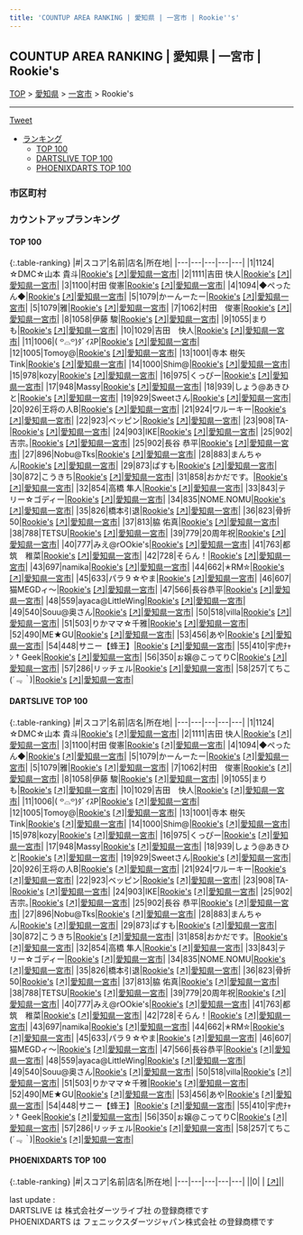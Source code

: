 ```yaml
---
title: 'COUNTUP AREA RANKING | 愛知県 | 一宮市 | Rookie''s'
---
```

## COUNTUP AREA RANKING | 愛知県 | 一宮市 | Rookie's

[TOP](/darts/rank/) > [愛知県](/darts/rank/愛知県/) > [一宮市](/darts/rank/愛知県/一宮市/) > Rookie's

___

<a href="https://twitter.com/share?ref_src=twsrc%5Etfw" data-text="COUNTUP AREA RANKING | 愛知県一宮市Rookie's" class="twitter-share-button" data-hashtags="DARTSLIVE,PHOENIXDARTS,darts,ダーツ" data-show-count="false">Tweet</a>

* [ランキング](#カウントアップランキング)
    * [TOP 100](#top-100)
    * [DARTSLIVE TOP 100](#dartslive-top-100)
    * [PHOENIXDARTS TOP 100](#phoenixdarts-top-100)

### 市区町村

<ul>

</ul>

### カウントアップランキング

#### TOP 100



{:.table-ranking}
|#|スコア|名前|店名|所在地|
|---|---|---|---|---|
|1|1124|<span class="rank-name-dl">☆DMC☆山本 貴斗</span>|<a href="/darts/rank/shops/bdf8ebae9b879b5a0d9b047a20a7ba1e.html">Rookie's</a> <a href="https://search.dartslive.com/jp/shop/bdf8ebae9b879b5a0d9b047a20a7ba1e">[↗]</a>|<a href="/darts/rank/愛知県/一宮市">愛知県一宮市</a>|
|2|1111|<span class="rank-name-dl">吉田 快人</span>|<a href="/darts/rank/shops/bdf8ebae9b879b5a0d9b047a20a7ba1e.html">Rookie's</a> <a href="https://search.dartslive.com/jp/shop/bdf8ebae9b879b5a0d9b047a20a7ba1e">[↗]</a>|<a href="/darts/rank/愛知県/一宮市">愛知県一宮市</a>|
|3|1100|<span class="rank-name-dl">村田 俊憲</span>|<a href="/darts/rank/shops/bdf8ebae9b879b5a0d9b047a20a7ba1e.html">Rookie's</a> <a href="https://search.dartslive.com/jp/shop/bdf8ebae9b879b5a0d9b047a20a7ba1e">[↗]</a>|<a href="/darts/rank/愛知県/一宮市">愛知県一宮市</a>|
|4|1094|<span class="rank-name-dl">◆ぺったん◆</span>|<a href="/darts/rank/shops/bdf8ebae9b879b5a0d9b047a20a7ba1e.html">Rookie's</a> <a href="https://search.dartslive.com/jp/shop/bdf8ebae9b879b5a0d9b047a20a7ba1e">[↗]</a>|<a href="/darts/rank/愛知県/一宮市">愛知県一宮市</a>|
|5|1079|<span class="rank-name-dl">かーんーたー</span>|<a href="/darts/rank/shops/bdf8ebae9b879b5a0d9b047a20a7ba1e.html">Rookie's</a> <a href="https://search.dartslive.com/jp/shop/bdf8ebae9b879b5a0d9b047a20a7ba1e">[↗]</a>|<a href="/darts/rank/愛知県/一宮市">愛知県一宮市</a>|
|5|1079|<span class="rank-name-dl">雅</span>|<a href="/darts/rank/shops/bdf8ebae9b879b5a0d9b047a20a7ba1e.html">Rookie's</a> <a href="https://search.dartslive.com/jp/shop/bdf8ebae9b879b5a0d9b047a20a7ba1e">[↗]</a>|<a href="/darts/rank/愛知県/一宮市">愛知県一宮市</a>|
|7|1062|<span class="rank-name-dl">村田　俊憲</span>|<a href="/darts/rank/shops/bdf8ebae9b879b5a0d9b047a20a7ba1e.html">Rookie's</a> <a href="https://search.dartslive.com/jp/shop/bdf8ebae9b879b5a0d9b047a20a7ba1e">[↗]</a>|<a href="/darts/rank/愛知県/一宮市">愛知県一宮市</a>|
|8|1058|<span class="rank-name-dl">伊藤 駿</span>|<a href="/darts/rank/shops/bdf8ebae9b879b5a0d9b047a20a7ba1e.html">Rookie's</a> <a href="https://search.dartslive.com/jp/shop/bdf8ebae9b879b5a0d9b047a20a7ba1e">[↗]</a>|<a href="/darts/rank/愛知県/一宮市">愛知県一宮市</a>|
|9|1055|<span class="rank-name-dl">まりも</span>|<a href="/darts/rank/shops/bdf8ebae9b879b5a0d9b047a20a7ba1e.html">Rookie's</a> <a href="https://search.dartslive.com/jp/shop/bdf8ebae9b879b5a0d9b047a20a7ba1e">[↗]</a>|<a href="/darts/rank/愛知県/一宮市">愛知県一宮市</a>|
|10|1029|<span class="rank-name-dl">吉田　快人</span>|<a href="/darts/rank/shops/bdf8ebae9b879b5a0d9b047a20a7ba1e.html">Rookie's</a> <a href="https://search.dartslive.com/jp/shop/bdf8ebae9b879b5a0d9b047a20a7ba1e">[↗]</a>|<a href="/darts/rank/愛知県/一宮市">愛知県一宮市</a>|
|11|1006|<span class="rank-name-dl">‎( ꒪⌓꒪)ﾀﾞｲｽP</span>|<a href="/darts/rank/shops/bdf8ebae9b879b5a0d9b047a20a7ba1e.html">Rookie's</a> <a href="https://search.dartslive.com/jp/shop/bdf8ebae9b879b5a0d9b047a20a7ba1e">[↗]</a>|<a href="/darts/rank/愛知県/一宮市">愛知県一宮市</a>|
|12|1005|<span class="rank-name-dl">Tomoy@</span>|<a href="/darts/rank/shops/bdf8ebae9b879b5a0d9b047a20a7ba1e.html">Rookie's</a> <a href="https://search.dartslive.com/jp/shop/bdf8ebae9b879b5a0d9b047a20a7ba1e">[↗]</a>|<a href="/darts/rank/愛知県/一宮市">愛知県一宮市</a>|
|13|1001|<span class="rank-name-dl">寺本 樹矢 Tink</span>|<a href="/darts/rank/shops/bdf8ebae9b879b5a0d9b047a20a7ba1e.html">Rookie's</a> <a href="https://search.dartslive.com/jp/shop/bdf8ebae9b879b5a0d9b047a20a7ba1e">[↗]</a>|<a href="/darts/rank/愛知県/一宮市">愛知県一宮市</a>|
|14|1000|<span class="rank-name-dl">Shim@</span>|<a href="/darts/rank/shops/bdf8ebae9b879b5a0d9b047a20a7ba1e.html">Rookie's</a> <a href="https://search.dartslive.com/jp/shop/bdf8ebae9b879b5a0d9b047a20a7ba1e">[↗]</a>|<a href="/darts/rank/愛知県/一宮市">愛知県一宮市</a>|
|15|978|<span class="rank-name-dl">kozy</span>|<a href="/darts/rank/shops/bdf8ebae9b879b5a0d9b047a20a7ba1e.html">Rookie's</a> <a href="https://search.dartslive.com/jp/shop/bdf8ebae9b879b5a0d9b047a20a7ba1e">[↗]</a>|<a href="/darts/rank/愛知県/一宮市">愛知県一宮市</a>|
|16|975|<span class="rank-name-dl">くっぴー</span>|<a href="/darts/rank/shops/bdf8ebae9b879b5a0d9b047a20a7ba1e.html">Rookie's</a> <a href="https://search.dartslive.com/jp/shop/bdf8ebae9b879b5a0d9b047a20a7ba1e">[↗]</a>|<a href="/darts/rank/愛知県/一宮市">愛知県一宮市</a>|
|17|948|<span class="rank-name-dl">Massy</span>|<a href="/darts/rank/shops/bdf8ebae9b879b5a0d9b047a20a7ba1e.html">Rookie's</a> <a href="https://search.dartslive.com/jp/shop/bdf8ebae9b879b5a0d9b047a20a7ba1e">[↗]</a>|<a href="/darts/rank/愛知県/一宮市">愛知県一宮市</a>|
|18|939|<span class="rank-name-dl">しょう@あきひと</span>|<a href="/darts/rank/shops/bdf8ebae9b879b5a0d9b047a20a7ba1e.html">Rookie's</a> <a href="https://search.dartslive.com/jp/shop/bdf8ebae9b879b5a0d9b047a20a7ba1e">[↗]</a>|<a href="/darts/rank/愛知県/一宮市">愛知県一宮市</a>|
|19|929|<span class="rank-name-dl">Sweetさん</span>|<a href="/darts/rank/shops/bdf8ebae9b879b5a0d9b047a20a7ba1e.html">Rookie's</a> <a href="https://search.dartslive.com/jp/shop/bdf8ebae9b879b5a0d9b047a20a7ba1e">[↗]</a>|<a href="/darts/rank/愛知県/一宮市">愛知県一宮市</a>|
|20|926|<span class="rank-name-dl">王将の人B</span>|<a href="/darts/rank/shops/bdf8ebae9b879b5a0d9b047a20a7ba1e.html">Rookie's</a> <a href="https://search.dartslive.com/jp/shop/bdf8ebae9b879b5a0d9b047a20a7ba1e">[↗]</a>|<a href="/darts/rank/愛知県/一宮市">愛知県一宮市</a>|
|21|924|<span class="rank-name-dl">ワルーキー</span>|<a href="/darts/rank/shops/bdf8ebae9b879b5a0d9b047a20a7ba1e.html">Rookie's</a> <a href="https://search.dartslive.com/jp/shop/bdf8ebae9b879b5a0d9b047a20a7ba1e">[↗]</a>|<a href="/darts/rank/愛知県/一宮市">愛知県一宮市</a>|
|22|923|<span class="rank-name-dl">ベッピン</span>|<a href="/darts/rank/shops/bdf8ebae9b879b5a0d9b047a20a7ba1e.html">Rookie's</a> <a href="https://search.dartslive.com/jp/shop/bdf8ebae9b879b5a0d9b047a20a7ba1e">[↗]</a>|<a href="/darts/rank/愛知県/一宮市">愛知県一宮市</a>|
|23|908|<span class="rank-name-dl">TA-</span>|<a href="/darts/rank/shops/bdf8ebae9b879b5a0d9b047a20a7ba1e.html">Rookie's</a> <a href="https://search.dartslive.com/jp/shop/bdf8ebae9b879b5a0d9b047a20a7ba1e">[↗]</a>|<a href="/darts/rank/愛知県/一宮市">愛知県一宮市</a>|
|24|903|<span class="rank-name-dl">IKE</span>|<a href="/darts/rank/shops/bdf8ebae9b879b5a0d9b047a20a7ba1e.html">Rookie's</a> <a href="https://search.dartslive.com/jp/shop/bdf8ebae9b879b5a0d9b047a20a7ba1e">[↗]</a>|<a href="/darts/rank/愛知県/一宮市">愛知県一宮市</a>|
|25|902|<span class="rank-name-dl">吉宗｡</span>|<a href="/darts/rank/shops/bdf8ebae9b879b5a0d9b047a20a7ba1e.html">Rookie's</a> <a href="https://search.dartslive.com/jp/shop/bdf8ebae9b879b5a0d9b047a20a7ba1e">[↗]</a>|<a href="/darts/rank/愛知県/一宮市">愛知県一宮市</a>|
|25|902|<span class="rank-name-dl">長谷 恭平</span>|<a href="/darts/rank/shops/bdf8ebae9b879b5a0d9b047a20a7ba1e.html">Rookie's</a> <a href="https://search.dartslive.com/jp/shop/bdf8ebae9b879b5a0d9b047a20a7ba1e">[↗]</a>|<a href="/darts/rank/愛知県/一宮市">愛知県一宮市</a>|
|27|896|<span class="rank-name-dl">Nobu@Tks</span>|<a href="/darts/rank/shops/bdf8ebae9b879b5a0d9b047a20a7ba1e.html">Rookie's</a> <a href="https://search.dartslive.com/jp/shop/bdf8ebae9b879b5a0d9b047a20a7ba1e">[↗]</a>|<a href="/darts/rank/愛知県/一宮市">愛知県一宮市</a>|
|28|883|<span class="rank-name-dl">まんちゃん</span>|<a href="/darts/rank/shops/bdf8ebae9b879b5a0d9b047a20a7ba1e.html">Rookie's</a> <a href="https://search.dartslive.com/jp/shop/bdf8ebae9b879b5a0d9b047a20a7ba1e">[↗]</a>|<a href="/darts/rank/愛知県/一宮市">愛知県一宮市</a>|
|29|873|<span class="rank-name-dl">ぱすも</span>|<a href="/darts/rank/shops/bdf8ebae9b879b5a0d9b047a20a7ba1e.html">Rookie's</a> <a href="https://search.dartslive.com/jp/shop/bdf8ebae9b879b5a0d9b047a20a7ba1e">[↗]</a>|<a href="/darts/rank/愛知県/一宮市">愛知県一宮市</a>|
|30|872|<span class="rank-name-dl">こうきち</span>|<a href="/darts/rank/shops/bdf8ebae9b879b5a0d9b047a20a7ba1e.html">Rookie's</a> <a href="https://search.dartslive.com/jp/shop/bdf8ebae9b879b5a0d9b047a20a7ba1e">[↗]</a>|<a href="/darts/rank/愛知県/一宮市">愛知県一宮市</a>|
|31|858|<span class="rank-name-dl">おかだです。</span>|<a href="/darts/rank/shops/bdf8ebae9b879b5a0d9b047a20a7ba1e.html">Rookie's</a> <a href="https://search.dartslive.com/jp/shop/bdf8ebae9b879b5a0d9b047a20a7ba1e">[↗]</a>|<a href="/darts/rank/愛知県/一宮市">愛知県一宮市</a>|
|32|854|<span class="rank-name-dl">高橋 隼人</span>|<a href="/darts/rank/shops/bdf8ebae9b879b5a0d9b047a20a7ba1e.html">Rookie's</a> <a href="https://search.dartslive.com/jp/shop/bdf8ebae9b879b5a0d9b047a20a7ba1e">[↗]</a>|<a href="/darts/rank/愛知県/一宮市">愛知県一宮市</a>|
|33|843|<span class="rank-name-dl">テリー☆ゴディー</span>|<a href="/darts/rank/shops/bdf8ebae9b879b5a0d9b047a20a7ba1e.html">Rookie's</a> <a href="https://search.dartslive.com/jp/shop/bdf8ebae9b879b5a0d9b047a20a7ba1e">[↗]</a>|<a href="/darts/rank/愛知県/一宮市">愛知県一宮市</a>|
|34|835|<span class="rank-name-dl">NOME.NOMU</span>|<a href="/darts/rank/shops/bdf8ebae9b879b5a0d9b047a20a7ba1e.html">Rookie's</a> <a href="https://search.dartslive.com/jp/shop/bdf8ebae9b879b5a0d9b047a20a7ba1e">[↗]</a>|<a href="/darts/rank/愛知県/一宮市">愛知県一宮市</a>|
|35|826|<span class="rank-name-dl">橋本引退</span>|<a href="/darts/rank/shops/bdf8ebae9b879b5a0d9b047a20a7ba1e.html">Rookie's</a> <a href="https://search.dartslive.com/jp/shop/bdf8ebae9b879b5a0d9b047a20a7ba1e">[↗]</a>|<a href="/darts/rank/愛知県/一宮市">愛知県一宮市</a>|
|36|823|<span class="rank-name-dl">骨折50</span>|<a href="/darts/rank/shops/bdf8ebae9b879b5a0d9b047a20a7ba1e.html">Rookie's</a> <a href="https://search.dartslive.com/jp/shop/bdf8ebae9b879b5a0d9b047a20a7ba1e">[↗]</a>|<a href="/darts/rank/愛知県/一宮市">愛知県一宮市</a>|
|37|813|<span class="rank-name-dl">脇 佑真</span>|<a href="/darts/rank/shops/bdf8ebae9b879b5a0d9b047a20a7ba1e.html">Rookie's</a> <a href="https://search.dartslive.com/jp/shop/bdf8ebae9b879b5a0d9b047a20a7ba1e">[↗]</a>|<a href="/darts/rank/愛知県/一宮市">愛知県一宮市</a>|
|38|788|<span class="rank-name-dl">TETSU</span>|<a href="/darts/rank/shops/bdf8ebae9b879b5a0d9b047a20a7ba1e.html">Rookie's</a> <a href="https://search.dartslive.com/jp/shop/bdf8ebae9b879b5a0d9b047a20a7ba1e">[↗]</a>|<a href="/darts/rank/愛知県/一宮市">愛知県一宮市</a>|
|39|779|<span class="rank-name-dl">20周年祝</span>|<a href="/darts/rank/shops/bdf8ebae9b879b5a0d9b047a20a7ba1e.html">Rookie's</a> <a href="https://search.dartslive.com/jp/shop/bdf8ebae9b879b5a0d9b047a20a7ba1e">[↗]</a>|<a href="/darts/rank/愛知県/一宮市">愛知県一宮市</a>|
|40|777|<span class="rank-name-dl">みえ@rOOkie&#x27;s</span>|<a href="/darts/rank/shops/bdf8ebae9b879b5a0d9b047a20a7ba1e.html">Rookie's</a> <a href="https://search.dartslive.com/jp/shop/bdf8ebae9b879b5a0d9b047a20a7ba1e">[↗]</a>|<a href="/darts/rank/愛知県/一宮市">愛知県一宮市</a>|
|41|763|<span class="rank-name-dl">都筑　稚菜</span>|<a href="/darts/rank/shops/bdf8ebae9b879b5a0d9b047a20a7ba1e.html">Rookie's</a> <a href="https://search.dartslive.com/jp/shop/bdf8ebae9b879b5a0d9b047a20a7ba1e">[↗]</a>|<a href="/darts/rank/愛知県/一宮市">愛知県一宮市</a>|
|42|728|<span class="rank-name-dl">そらん！</span>|<a href="/darts/rank/shops/bdf8ebae9b879b5a0d9b047a20a7ba1e.html">Rookie's</a> <a href="https://search.dartslive.com/jp/shop/bdf8ebae9b879b5a0d9b047a20a7ba1e">[↗]</a>|<a href="/darts/rank/愛知県/一宮市">愛知県一宮市</a>|
|43|697|<span class="rank-name-dl">namika</span>|<a href="/darts/rank/shops/bdf8ebae9b879b5a0d9b047a20a7ba1e.html">Rookie's</a> <a href="https://search.dartslive.com/jp/shop/bdf8ebae9b879b5a0d9b047a20a7ba1e">[↗]</a>|<a href="/darts/rank/愛知県/一宮市">愛知県一宮市</a>|
|44|662|<span class="rank-name-dl">✭RM✮</span>|<a href="/darts/rank/shops/bdf8ebae9b879b5a0d9b047a20a7ba1e.html">Rookie's</a> <a href="https://search.dartslive.com/jp/shop/bdf8ebae9b879b5a0d9b047a20a7ba1e">[↗]</a>|<a href="/darts/rank/愛知県/一宮市">愛知県一宮市</a>|
|45|633|<span class="rank-name-dl">パラ９☆やま</span>|<a href="/darts/rank/shops/bdf8ebae9b879b5a0d9b047a20a7ba1e.html">Rookie's</a> <a href="https://search.dartslive.com/jp/shop/bdf8ebae9b879b5a0d9b047a20a7ba1e">[↗]</a>|<a href="/darts/rank/愛知県/一宮市">愛知県一宮市</a>|
|46|607|<span class="rank-name-dl">猫MEGDィ～</span>|<a href="/darts/rank/shops/bdf8ebae9b879b5a0d9b047a20a7ba1e.html">Rookie's</a> <a href="https://search.dartslive.com/jp/shop/bdf8ebae9b879b5a0d9b047a20a7ba1e">[↗]</a>|<a href="/darts/rank/愛知県/一宮市">愛知県一宮市</a>|
|47|566|<span class="rank-name-dl">長谷恭平</span>|<a href="/darts/rank/shops/bdf8ebae9b879b5a0d9b047a20a7ba1e.html">Rookie's</a> <a href="https://search.dartslive.com/jp/shop/bdf8ebae9b879b5a0d9b047a20a7ba1e">[↗]</a>|<a href="/darts/rank/愛知県/一宮市">愛知県一宮市</a>|
|48|559|<span class="rank-name-dl">ayaca@LittleWing</span>|<a href="/darts/rank/shops/bdf8ebae9b879b5a0d9b047a20a7ba1e.html">Rookie's</a> <a href="https://search.dartslive.com/jp/shop/bdf8ebae9b879b5a0d9b047a20a7ba1e">[↗]</a>|<a href="/darts/rank/愛知県/一宮市">愛知県一宮市</a>|
|49|540|<span class="rank-name-dl">Souu@奥さん</span>|<a href="/darts/rank/shops/bdf8ebae9b879b5a0d9b047a20a7ba1e.html">Rookie's</a> <a href="https://search.dartslive.com/jp/shop/bdf8ebae9b879b5a0d9b047a20a7ba1e">[↗]</a>|<a href="/darts/rank/愛知県/一宮市">愛知県一宮市</a>|
|50|518|<span class="rank-name-dl">villa</span>|<a href="/darts/rank/shops/bdf8ebae9b879b5a0d9b047a20a7ba1e.html">Rookie's</a> <a href="https://search.dartslive.com/jp/shop/bdf8ebae9b879b5a0d9b047a20a7ba1e">[↗]</a>|<a href="/darts/rank/愛知県/一宮市">愛知県一宮市</a>|
|51|503|<span class="rank-name-dl">りかママ☆千雅</span>|<a href="/darts/rank/shops/bdf8ebae9b879b5a0d9b047a20a7ba1e.html">Rookie's</a> <a href="https://search.dartslive.com/jp/shop/bdf8ebae9b879b5a0d9b047a20a7ba1e">[↗]</a>|<a href="/darts/rank/愛知県/一宮市">愛知県一宮市</a>|
|52|490|<span class="rank-name-dl">ME★GU</span>|<a href="/darts/rank/shops/bdf8ebae9b879b5a0d9b047a20a7ba1e.html">Rookie's</a> <a href="https://search.dartslive.com/jp/shop/bdf8ebae9b879b5a0d9b047a20a7ba1e">[↗]</a>|<a href="/darts/rank/愛知県/一宮市">愛知県一宮市</a>|
|53|456|<span class="rank-name-dl">あや</span>|<a href="/darts/rank/shops/bdf8ebae9b879b5a0d9b047a20a7ba1e.html">Rookie's</a> <a href="https://search.dartslive.com/jp/shop/bdf8ebae9b879b5a0d9b047a20a7ba1e">[↗]</a>|<a href="/darts/rank/愛知県/一宮市">愛知県一宮市</a>|
|54|448|<span class="rank-name-dl">サニー【蜂王】</span>|<a href="/darts/rank/shops/bdf8ebae9b879b5a0d9b047a20a7ba1e.html">Rookie's</a> <a href="https://search.dartslive.com/jp/shop/bdf8ebae9b879b5a0d9b047a20a7ba1e">[↗]</a>|<a href="/darts/rank/愛知県/一宮市">愛知県一宮市</a>|
|55|410|<span class="rank-name-dl">宇虎ﾁｬﾝ † Geek</span>|<a href="/darts/rank/shops/bdf8ebae9b879b5a0d9b047a20a7ba1e.html">Rookie's</a> <a href="https://search.dartslive.com/jp/shop/bdf8ebae9b879b5a0d9b047a20a7ba1e">[↗]</a>|<a href="/darts/rank/愛知県/一宮市">愛知県一宮市</a>|
|56|350|<span class="rank-name-dl">ぉ嬢@こってりC</span>|<a href="/darts/rank/shops/bdf8ebae9b879b5a0d9b047a20a7ba1e.html">Rookie's</a> <a href="https://search.dartslive.com/jp/shop/bdf8ebae9b879b5a0d9b047a20a7ba1e">[↗]</a>|<a href="/darts/rank/愛知県/一宮市">愛知県一宮市</a>|
|57|286|<span class="rank-name-dl">リッチェル</span>|<a href="/darts/rank/shops/bdf8ebae9b879b5a0d9b047a20a7ba1e.html">Rookie's</a> <a href="https://search.dartslive.com/jp/shop/bdf8ebae9b879b5a0d9b047a20a7ba1e">[↗]</a>|<a href="/darts/rank/愛知県/一宮市">愛知県一宮市</a>|
|58|257|<span class="rank-name-dl">てちこ(*´﹃｀*)</span>|<a href="/darts/rank/shops/bdf8ebae9b879b5a0d9b047a20a7ba1e.html">Rookie's</a> <a href="https://search.dartslive.com/jp/shop/bdf8ebae9b879b5a0d9b047a20a7ba1e">[↗]</a>|<a href="/darts/rank/愛知県/一宮市">愛知県一宮市</a>|


#### DARTSLIVE TOP 100



{:.table-ranking}
|#|スコア|名前|店名|所在地|
|---|---|---|---|---|
|1|1124|<span class="rank-name-dl">☆DMC☆山本 貴斗</span>|<a href="/darts/rank/shops/bdf8ebae9b879b5a0d9b047a20a7ba1e.html">Rookie's</a> <a href="https://search.dartslive.com/jp/shop/bdf8ebae9b879b5a0d9b047a20a7ba1e">[↗]</a>|<a href="/darts/rank/愛知県/一宮市">愛知県一宮市</a>|
|2|1111|<span class="rank-name-dl">吉田 快人</span>|<a href="/darts/rank/shops/bdf8ebae9b879b5a0d9b047a20a7ba1e.html">Rookie's</a> <a href="https://search.dartslive.com/jp/shop/bdf8ebae9b879b5a0d9b047a20a7ba1e">[↗]</a>|<a href="/darts/rank/愛知県/一宮市">愛知県一宮市</a>|
|3|1100|<span class="rank-name-dl">村田 俊憲</span>|<a href="/darts/rank/shops/bdf8ebae9b879b5a0d9b047a20a7ba1e.html">Rookie's</a> <a href="https://search.dartslive.com/jp/shop/bdf8ebae9b879b5a0d9b047a20a7ba1e">[↗]</a>|<a href="/darts/rank/愛知県/一宮市">愛知県一宮市</a>|
|4|1094|<span class="rank-name-dl">◆ぺったん◆</span>|<a href="/darts/rank/shops/bdf8ebae9b879b5a0d9b047a20a7ba1e.html">Rookie's</a> <a href="https://search.dartslive.com/jp/shop/bdf8ebae9b879b5a0d9b047a20a7ba1e">[↗]</a>|<a href="/darts/rank/愛知県/一宮市">愛知県一宮市</a>|
|5|1079|<span class="rank-name-dl">かーんーたー</span>|<a href="/darts/rank/shops/bdf8ebae9b879b5a0d9b047a20a7ba1e.html">Rookie's</a> <a href="https://search.dartslive.com/jp/shop/bdf8ebae9b879b5a0d9b047a20a7ba1e">[↗]</a>|<a href="/darts/rank/愛知県/一宮市">愛知県一宮市</a>|
|5|1079|<span class="rank-name-dl">雅</span>|<a href="/darts/rank/shops/bdf8ebae9b879b5a0d9b047a20a7ba1e.html">Rookie's</a> <a href="https://search.dartslive.com/jp/shop/bdf8ebae9b879b5a0d9b047a20a7ba1e">[↗]</a>|<a href="/darts/rank/愛知県/一宮市">愛知県一宮市</a>|
|7|1062|<span class="rank-name-dl">村田　俊憲</span>|<a href="/darts/rank/shops/bdf8ebae9b879b5a0d9b047a20a7ba1e.html">Rookie's</a> <a href="https://search.dartslive.com/jp/shop/bdf8ebae9b879b5a0d9b047a20a7ba1e">[↗]</a>|<a href="/darts/rank/愛知県/一宮市">愛知県一宮市</a>|
|8|1058|<span class="rank-name-dl">伊藤 駿</span>|<a href="/darts/rank/shops/bdf8ebae9b879b5a0d9b047a20a7ba1e.html">Rookie's</a> <a href="https://search.dartslive.com/jp/shop/bdf8ebae9b879b5a0d9b047a20a7ba1e">[↗]</a>|<a href="/darts/rank/愛知県/一宮市">愛知県一宮市</a>|
|9|1055|<span class="rank-name-dl">まりも</span>|<a href="/darts/rank/shops/bdf8ebae9b879b5a0d9b047a20a7ba1e.html">Rookie's</a> <a href="https://search.dartslive.com/jp/shop/bdf8ebae9b879b5a0d9b047a20a7ba1e">[↗]</a>|<a href="/darts/rank/愛知県/一宮市">愛知県一宮市</a>|
|10|1029|<span class="rank-name-dl">吉田　快人</span>|<a href="/darts/rank/shops/bdf8ebae9b879b5a0d9b047a20a7ba1e.html">Rookie's</a> <a href="https://search.dartslive.com/jp/shop/bdf8ebae9b879b5a0d9b047a20a7ba1e">[↗]</a>|<a href="/darts/rank/愛知県/一宮市">愛知県一宮市</a>|
|11|1006|<span class="rank-name-dl">‎( ꒪⌓꒪)ﾀﾞｲｽP</span>|<a href="/darts/rank/shops/bdf8ebae9b879b5a0d9b047a20a7ba1e.html">Rookie's</a> <a href="https://search.dartslive.com/jp/shop/bdf8ebae9b879b5a0d9b047a20a7ba1e">[↗]</a>|<a href="/darts/rank/愛知県/一宮市">愛知県一宮市</a>|
|12|1005|<span class="rank-name-dl">Tomoy@</span>|<a href="/darts/rank/shops/bdf8ebae9b879b5a0d9b047a20a7ba1e.html">Rookie's</a> <a href="https://search.dartslive.com/jp/shop/bdf8ebae9b879b5a0d9b047a20a7ba1e">[↗]</a>|<a href="/darts/rank/愛知県/一宮市">愛知県一宮市</a>|
|13|1001|<span class="rank-name-dl">寺本 樹矢 Tink</span>|<a href="/darts/rank/shops/bdf8ebae9b879b5a0d9b047a20a7ba1e.html">Rookie's</a> <a href="https://search.dartslive.com/jp/shop/bdf8ebae9b879b5a0d9b047a20a7ba1e">[↗]</a>|<a href="/darts/rank/愛知県/一宮市">愛知県一宮市</a>|
|14|1000|<span class="rank-name-dl">Shim@</span>|<a href="/darts/rank/shops/bdf8ebae9b879b5a0d9b047a20a7ba1e.html">Rookie's</a> <a href="https://search.dartslive.com/jp/shop/bdf8ebae9b879b5a0d9b047a20a7ba1e">[↗]</a>|<a href="/darts/rank/愛知県/一宮市">愛知県一宮市</a>|
|15|978|<span class="rank-name-dl">kozy</span>|<a href="/darts/rank/shops/bdf8ebae9b879b5a0d9b047a20a7ba1e.html">Rookie's</a> <a href="https://search.dartslive.com/jp/shop/bdf8ebae9b879b5a0d9b047a20a7ba1e">[↗]</a>|<a href="/darts/rank/愛知県/一宮市">愛知県一宮市</a>|
|16|975|<span class="rank-name-dl">くっぴー</span>|<a href="/darts/rank/shops/bdf8ebae9b879b5a0d9b047a20a7ba1e.html">Rookie's</a> <a href="https://search.dartslive.com/jp/shop/bdf8ebae9b879b5a0d9b047a20a7ba1e">[↗]</a>|<a href="/darts/rank/愛知県/一宮市">愛知県一宮市</a>|
|17|948|<span class="rank-name-dl">Massy</span>|<a href="/darts/rank/shops/bdf8ebae9b879b5a0d9b047a20a7ba1e.html">Rookie's</a> <a href="https://search.dartslive.com/jp/shop/bdf8ebae9b879b5a0d9b047a20a7ba1e">[↗]</a>|<a href="/darts/rank/愛知県/一宮市">愛知県一宮市</a>|
|18|939|<span class="rank-name-dl">しょう@あきひと</span>|<a href="/darts/rank/shops/bdf8ebae9b879b5a0d9b047a20a7ba1e.html">Rookie's</a> <a href="https://search.dartslive.com/jp/shop/bdf8ebae9b879b5a0d9b047a20a7ba1e">[↗]</a>|<a href="/darts/rank/愛知県/一宮市">愛知県一宮市</a>|
|19|929|<span class="rank-name-dl">Sweetさん</span>|<a href="/darts/rank/shops/bdf8ebae9b879b5a0d9b047a20a7ba1e.html">Rookie's</a> <a href="https://search.dartslive.com/jp/shop/bdf8ebae9b879b5a0d9b047a20a7ba1e">[↗]</a>|<a href="/darts/rank/愛知県/一宮市">愛知県一宮市</a>|
|20|926|<span class="rank-name-dl">王将の人B</span>|<a href="/darts/rank/shops/bdf8ebae9b879b5a0d9b047a20a7ba1e.html">Rookie's</a> <a href="https://search.dartslive.com/jp/shop/bdf8ebae9b879b5a0d9b047a20a7ba1e">[↗]</a>|<a href="/darts/rank/愛知県/一宮市">愛知県一宮市</a>|
|21|924|<span class="rank-name-dl">ワルーキー</span>|<a href="/darts/rank/shops/bdf8ebae9b879b5a0d9b047a20a7ba1e.html">Rookie's</a> <a href="https://search.dartslive.com/jp/shop/bdf8ebae9b879b5a0d9b047a20a7ba1e">[↗]</a>|<a href="/darts/rank/愛知県/一宮市">愛知県一宮市</a>|
|22|923|<span class="rank-name-dl">ベッピン</span>|<a href="/darts/rank/shops/bdf8ebae9b879b5a0d9b047a20a7ba1e.html">Rookie's</a> <a href="https://search.dartslive.com/jp/shop/bdf8ebae9b879b5a0d9b047a20a7ba1e">[↗]</a>|<a href="/darts/rank/愛知県/一宮市">愛知県一宮市</a>|
|23|908|<span class="rank-name-dl">TA-</span>|<a href="/darts/rank/shops/bdf8ebae9b879b5a0d9b047a20a7ba1e.html">Rookie's</a> <a href="https://search.dartslive.com/jp/shop/bdf8ebae9b879b5a0d9b047a20a7ba1e">[↗]</a>|<a href="/darts/rank/愛知県/一宮市">愛知県一宮市</a>|
|24|903|<span class="rank-name-dl">IKE</span>|<a href="/darts/rank/shops/bdf8ebae9b879b5a0d9b047a20a7ba1e.html">Rookie's</a> <a href="https://search.dartslive.com/jp/shop/bdf8ebae9b879b5a0d9b047a20a7ba1e">[↗]</a>|<a href="/darts/rank/愛知県/一宮市">愛知県一宮市</a>|
|25|902|<span class="rank-name-dl">吉宗｡</span>|<a href="/darts/rank/shops/bdf8ebae9b879b5a0d9b047a20a7ba1e.html">Rookie's</a> <a href="https://search.dartslive.com/jp/shop/bdf8ebae9b879b5a0d9b047a20a7ba1e">[↗]</a>|<a href="/darts/rank/愛知県/一宮市">愛知県一宮市</a>|
|25|902|<span class="rank-name-dl">長谷 恭平</span>|<a href="/darts/rank/shops/bdf8ebae9b879b5a0d9b047a20a7ba1e.html">Rookie's</a> <a href="https://search.dartslive.com/jp/shop/bdf8ebae9b879b5a0d9b047a20a7ba1e">[↗]</a>|<a href="/darts/rank/愛知県/一宮市">愛知県一宮市</a>|
|27|896|<span class="rank-name-dl">Nobu@Tks</span>|<a href="/darts/rank/shops/bdf8ebae9b879b5a0d9b047a20a7ba1e.html">Rookie's</a> <a href="https://search.dartslive.com/jp/shop/bdf8ebae9b879b5a0d9b047a20a7ba1e">[↗]</a>|<a href="/darts/rank/愛知県/一宮市">愛知県一宮市</a>|
|28|883|<span class="rank-name-dl">まんちゃん</span>|<a href="/darts/rank/shops/bdf8ebae9b879b5a0d9b047a20a7ba1e.html">Rookie's</a> <a href="https://search.dartslive.com/jp/shop/bdf8ebae9b879b5a0d9b047a20a7ba1e">[↗]</a>|<a href="/darts/rank/愛知県/一宮市">愛知県一宮市</a>|
|29|873|<span class="rank-name-dl">ぱすも</span>|<a href="/darts/rank/shops/bdf8ebae9b879b5a0d9b047a20a7ba1e.html">Rookie's</a> <a href="https://search.dartslive.com/jp/shop/bdf8ebae9b879b5a0d9b047a20a7ba1e">[↗]</a>|<a href="/darts/rank/愛知県/一宮市">愛知県一宮市</a>|
|30|872|<span class="rank-name-dl">こうきち</span>|<a href="/darts/rank/shops/bdf8ebae9b879b5a0d9b047a20a7ba1e.html">Rookie's</a> <a href="https://search.dartslive.com/jp/shop/bdf8ebae9b879b5a0d9b047a20a7ba1e">[↗]</a>|<a href="/darts/rank/愛知県/一宮市">愛知県一宮市</a>|
|31|858|<span class="rank-name-dl">おかだです。</span>|<a href="/darts/rank/shops/bdf8ebae9b879b5a0d9b047a20a7ba1e.html">Rookie's</a> <a href="https://search.dartslive.com/jp/shop/bdf8ebae9b879b5a0d9b047a20a7ba1e">[↗]</a>|<a href="/darts/rank/愛知県/一宮市">愛知県一宮市</a>|
|32|854|<span class="rank-name-dl">高橋 隼人</span>|<a href="/darts/rank/shops/bdf8ebae9b879b5a0d9b047a20a7ba1e.html">Rookie's</a> <a href="https://search.dartslive.com/jp/shop/bdf8ebae9b879b5a0d9b047a20a7ba1e">[↗]</a>|<a href="/darts/rank/愛知県/一宮市">愛知県一宮市</a>|
|33|843|<span class="rank-name-dl">テリー☆ゴディー</span>|<a href="/darts/rank/shops/bdf8ebae9b879b5a0d9b047a20a7ba1e.html">Rookie's</a> <a href="https://search.dartslive.com/jp/shop/bdf8ebae9b879b5a0d9b047a20a7ba1e">[↗]</a>|<a href="/darts/rank/愛知県/一宮市">愛知県一宮市</a>|
|34|835|<span class="rank-name-dl">NOME.NOMU</span>|<a href="/darts/rank/shops/bdf8ebae9b879b5a0d9b047a20a7ba1e.html">Rookie's</a> <a href="https://search.dartslive.com/jp/shop/bdf8ebae9b879b5a0d9b047a20a7ba1e">[↗]</a>|<a href="/darts/rank/愛知県/一宮市">愛知県一宮市</a>|
|35|826|<span class="rank-name-dl">橋本引退</span>|<a href="/darts/rank/shops/bdf8ebae9b879b5a0d9b047a20a7ba1e.html">Rookie's</a> <a href="https://search.dartslive.com/jp/shop/bdf8ebae9b879b5a0d9b047a20a7ba1e">[↗]</a>|<a href="/darts/rank/愛知県/一宮市">愛知県一宮市</a>|
|36|823|<span class="rank-name-dl">骨折50</span>|<a href="/darts/rank/shops/bdf8ebae9b879b5a0d9b047a20a7ba1e.html">Rookie's</a> <a href="https://search.dartslive.com/jp/shop/bdf8ebae9b879b5a0d9b047a20a7ba1e">[↗]</a>|<a href="/darts/rank/愛知県/一宮市">愛知県一宮市</a>|
|37|813|<span class="rank-name-dl">脇 佑真</span>|<a href="/darts/rank/shops/bdf8ebae9b879b5a0d9b047a20a7ba1e.html">Rookie's</a> <a href="https://search.dartslive.com/jp/shop/bdf8ebae9b879b5a0d9b047a20a7ba1e">[↗]</a>|<a href="/darts/rank/愛知県/一宮市">愛知県一宮市</a>|
|38|788|<span class="rank-name-dl">TETSU</span>|<a href="/darts/rank/shops/bdf8ebae9b879b5a0d9b047a20a7ba1e.html">Rookie's</a> <a href="https://search.dartslive.com/jp/shop/bdf8ebae9b879b5a0d9b047a20a7ba1e">[↗]</a>|<a href="/darts/rank/愛知県/一宮市">愛知県一宮市</a>|
|39|779|<span class="rank-name-dl">20周年祝</span>|<a href="/darts/rank/shops/bdf8ebae9b879b5a0d9b047a20a7ba1e.html">Rookie's</a> <a href="https://search.dartslive.com/jp/shop/bdf8ebae9b879b5a0d9b047a20a7ba1e">[↗]</a>|<a href="/darts/rank/愛知県/一宮市">愛知県一宮市</a>|
|40|777|<span class="rank-name-dl">みえ@rOOkie&#x27;s</span>|<a href="/darts/rank/shops/bdf8ebae9b879b5a0d9b047a20a7ba1e.html">Rookie's</a> <a href="https://search.dartslive.com/jp/shop/bdf8ebae9b879b5a0d9b047a20a7ba1e">[↗]</a>|<a href="/darts/rank/愛知県/一宮市">愛知県一宮市</a>|
|41|763|<span class="rank-name-dl">都筑　稚菜</span>|<a href="/darts/rank/shops/bdf8ebae9b879b5a0d9b047a20a7ba1e.html">Rookie's</a> <a href="https://search.dartslive.com/jp/shop/bdf8ebae9b879b5a0d9b047a20a7ba1e">[↗]</a>|<a href="/darts/rank/愛知県/一宮市">愛知県一宮市</a>|
|42|728|<span class="rank-name-dl">そらん！</span>|<a href="/darts/rank/shops/bdf8ebae9b879b5a0d9b047a20a7ba1e.html">Rookie's</a> <a href="https://search.dartslive.com/jp/shop/bdf8ebae9b879b5a0d9b047a20a7ba1e">[↗]</a>|<a href="/darts/rank/愛知県/一宮市">愛知県一宮市</a>|
|43|697|<span class="rank-name-dl">namika</span>|<a href="/darts/rank/shops/bdf8ebae9b879b5a0d9b047a20a7ba1e.html">Rookie's</a> <a href="https://search.dartslive.com/jp/shop/bdf8ebae9b879b5a0d9b047a20a7ba1e">[↗]</a>|<a href="/darts/rank/愛知県/一宮市">愛知県一宮市</a>|
|44|662|<span class="rank-name-dl">✭RM✮</span>|<a href="/darts/rank/shops/bdf8ebae9b879b5a0d9b047a20a7ba1e.html">Rookie's</a> <a href="https://search.dartslive.com/jp/shop/bdf8ebae9b879b5a0d9b047a20a7ba1e">[↗]</a>|<a href="/darts/rank/愛知県/一宮市">愛知県一宮市</a>|
|45|633|<span class="rank-name-dl">パラ９☆やま</span>|<a href="/darts/rank/shops/bdf8ebae9b879b5a0d9b047a20a7ba1e.html">Rookie's</a> <a href="https://search.dartslive.com/jp/shop/bdf8ebae9b879b5a0d9b047a20a7ba1e">[↗]</a>|<a href="/darts/rank/愛知県/一宮市">愛知県一宮市</a>|
|46|607|<span class="rank-name-dl">猫MEGDィ～</span>|<a href="/darts/rank/shops/bdf8ebae9b879b5a0d9b047a20a7ba1e.html">Rookie's</a> <a href="https://search.dartslive.com/jp/shop/bdf8ebae9b879b5a0d9b047a20a7ba1e">[↗]</a>|<a href="/darts/rank/愛知県/一宮市">愛知県一宮市</a>|
|47|566|<span class="rank-name-dl">長谷恭平</span>|<a href="/darts/rank/shops/bdf8ebae9b879b5a0d9b047a20a7ba1e.html">Rookie's</a> <a href="https://search.dartslive.com/jp/shop/bdf8ebae9b879b5a0d9b047a20a7ba1e">[↗]</a>|<a href="/darts/rank/愛知県/一宮市">愛知県一宮市</a>|
|48|559|<span class="rank-name-dl">ayaca@LittleWing</span>|<a href="/darts/rank/shops/bdf8ebae9b879b5a0d9b047a20a7ba1e.html">Rookie's</a> <a href="https://search.dartslive.com/jp/shop/bdf8ebae9b879b5a0d9b047a20a7ba1e">[↗]</a>|<a href="/darts/rank/愛知県/一宮市">愛知県一宮市</a>|
|49|540|<span class="rank-name-dl">Souu@奥さん</span>|<a href="/darts/rank/shops/bdf8ebae9b879b5a0d9b047a20a7ba1e.html">Rookie's</a> <a href="https://search.dartslive.com/jp/shop/bdf8ebae9b879b5a0d9b047a20a7ba1e">[↗]</a>|<a href="/darts/rank/愛知県/一宮市">愛知県一宮市</a>|
|50|518|<span class="rank-name-dl">villa</span>|<a href="/darts/rank/shops/bdf8ebae9b879b5a0d9b047a20a7ba1e.html">Rookie's</a> <a href="https://search.dartslive.com/jp/shop/bdf8ebae9b879b5a0d9b047a20a7ba1e">[↗]</a>|<a href="/darts/rank/愛知県/一宮市">愛知県一宮市</a>|
|51|503|<span class="rank-name-dl">りかママ☆千雅</span>|<a href="/darts/rank/shops/bdf8ebae9b879b5a0d9b047a20a7ba1e.html">Rookie's</a> <a href="https://search.dartslive.com/jp/shop/bdf8ebae9b879b5a0d9b047a20a7ba1e">[↗]</a>|<a href="/darts/rank/愛知県/一宮市">愛知県一宮市</a>|
|52|490|<span class="rank-name-dl">ME★GU</span>|<a href="/darts/rank/shops/bdf8ebae9b879b5a0d9b047a20a7ba1e.html">Rookie's</a> <a href="https://search.dartslive.com/jp/shop/bdf8ebae9b879b5a0d9b047a20a7ba1e">[↗]</a>|<a href="/darts/rank/愛知県/一宮市">愛知県一宮市</a>|
|53|456|<span class="rank-name-dl">あや</span>|<a href="/darts/rank/shops/bdf8ebae9b879b5a0d9b047a20a7ba1e.html">Rookie's</a> <a href="https://search.dartslive.com/jp/shop/bdf8ebae9b879b5a0d9b047a20a7ba1e">[↗]</a>|<a href="/darts/rank/愛知県/一宮市">愛知県一宮市</a>|
|54|448|<span class="rank-name-dl">サニー【蜂王】</span>|<a href="/darts/rank/shops/bdf8ebae9b879b5a0d9b047a20a7ba1e.html">Rookie's</a> <a href="https://search.dartslive.com/jp/shop/bdf8ebae9b879b5a0d9b047a20a7ba1e">[↗]</a>|<a href="/darts/rank/愛知県/一宮市">愛知県一宮市</a>|
|55|410|<span class="rank-name-dl">宇虎ﾁｬﾝ † Geek</span>|<a href="/darts/rank/shops/bdf8ebae9b879b5a0d9b047a20a7ba1e.html">Rookie's</a> <a href="https://search.dartslive.com/jp/shop/bdf8ebae9b879b5a0d9b047a20a7ba1e">[↗]</a>|<a href="/darts/rank/愛知県/一宮市">愛知県一宮市</a>|
|56|350|<span class="rank-name-dl">ぉ嬢@こってりC</span>|<a href="/darts/rank/shops/bdf8ebae9b879b5a0d9b047a20a7ba1e.html">Rookie's</a> <a href="https://search.dartslive.com/jp/shop/bdf8ebae9b879b5a0d9b047a20a7ba1e">[↗]</a>|<a href="/darts/rank/愛知県/一宮市">愛知県一宮市</a>|
|57|286|<span class="rank-name-dl">リッチェル</span>|<a href="/darts/rank/shops/bdf8ebae9b879b5a0d9b047a20a7ba1e.html">Rookie's</a> <a href="https://search.dartslive.com/jp/shop/bdf8ebae9b879b5a0d9b047a20a7ba1e">[↗]</a>|<a href="/darts/rank/愛知県/一宮市">愛知県一宮市</a>|
|58|257|<span class="rank-name-dl">てちこ(*´﹃｀*)</span>|<a href="/darts/rank/shops/bdf8ebae9b879b5a0d9b047a20a7ba1e.html">Rookie's</a> <a href="https://search.dartslive.com/jp/shop/bdf8ebae9b879b5a0d9b047a20a7ba1e">[↗]</a>|<a href="/darts/rank/愛知県/一宮市">愛知県一宮市</a>|


#### PHOENIXDARTS TOP 100



{:.table-ranking}
|#|スコア|名前|店名|所在地|
|---|---|---|---|---|
||0|<span class="rank-name-dl"> </span>|<a href="/darts/rank/shops/.html"></a> <a href="">[↗]</a>|<a href="/darts/rank//"></a>|


<div class="footer border-top border-gray-light mt-5 pt-3 text-right text-gray">
    last update : <span style="font-weight: italic" id="foot_last_modified"></span><br />
    DARTSLIVE は 株式会社ダーツライブ社 の登録商標です<br />
    PHOENIXDARTS は フェニックスダーツジャパン株式会社 の登録商標です<br />
</div>

<script src="https://cdnjs.cloudflare.com/ajax/libs/jquery.tablesorter/2.31.3/js/jquery.tablesorter.min.js" integrity="sha512-qzgd5cYSZcosqpzpn7zF2ZId8f/8CHmFKZ8j7mU4OUXTNRd5g+ZHBPsgKEwoqxCtdQvExE5LprwwPAgoicguNg==" crossorigin="anonymous" referrerpolicy="no-referrer"></script>
<link rel="stylesheet" href="https://cdnjs.cloudflare.com/ajax/libs/jquery.tablesorter/2.31.3/css/theme.default.min.css" integrity="sha512-wghhOJkjQX0Lh3NSWvNKeZ0ZpNn+SPVXX1Qyc9OCaogADktxrBiBdKGDoqVUOyhStvMBmJQ8ZdMHiR3wuEq8+w==" crossorigin="anonymous" referrerpolicy="no-referrer" />
<script>
$(function() {
    $(".table-ranking").tablesorter({sortList:[[0, 0]]});
    $("#foot_last_modified").text(formatDate(new Date(document.lastModified), 'yyyy-MM-dd HH:mm:ss'));
});
</script>

<script async src="https://platform.twitter.com/widgets.js" charset="utf-8"></script>